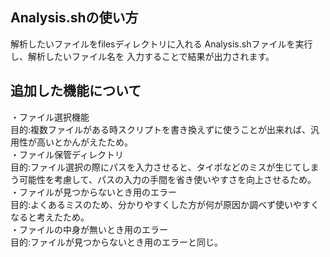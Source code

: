 ## Analysis.shの使い方
解析したいファイルをfilesディレクトリに入れる
Analysis.shファイルを実行し、解析したいファイル名を
入力することで結果が出力されます。

## 追加した機能について
・ファイル選択機能  
目的:複数ファイルがある時スクリプトを書き換えずに使うことが出来れば、汎用性が高いとかんがえたため。  
・ファイル保管ディレクトリ  
目的:ファイル選択の際にパスを入力させると、タイポなどのミスが生じてしまう可能性を考慮して、パスの入力の手間を省き使いやすさを向上させるため。  
・ファイルが見つからないとき用のエラー  
目的:よくあるミスのため、分かりやすくした方が何が原因か調べず使いやすくなると考えたため。  
・ファイルの中身が無いとき用のエラー  
目的:ファイルが見つからないとき用のエラーと同じ。  

